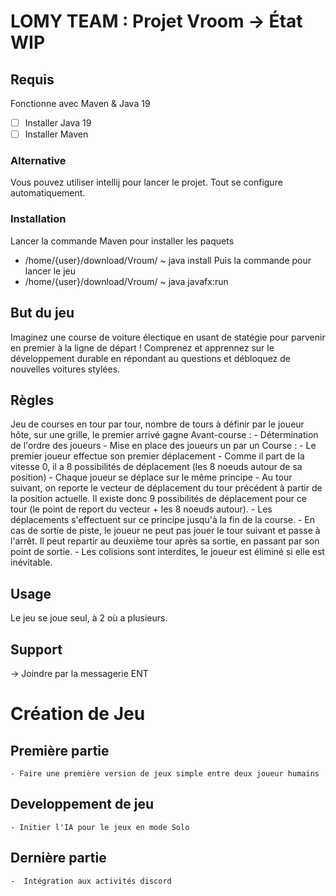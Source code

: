 # LOMY TEAM : Projet Vroom -> État WIP

## Requis

Fonctionne avec Maven & Java 19
- [ ] Installer Java 19 
- [ ] Installer Maven

### Alternative
Vous pouvez utiliser intellij pour lancer le projet. 
Tout se configure automatiquement.

### Installation
Lancer la commande Maven pour installer les paquets
- /home/{user}/download/Vroum/ ~ java install
Puis la commande pour lancer le jeu
- /home/{user}/download/Vroum/ ~ java javafx:run

## But du jeu 
Imaginez une course de voiture électique en usant de statégie pour parvenir en premier à la ligne de départ ! Comprenez et apprennez sur le développement durable en répondant au questions et débloquez de nouvelles voitures stylées.

## Règles
Jeu de courses en tour par tour, nombre de tours à définir par le joueur hôte, sur une grille, le premier arrivé gagne
Avant-course :
    - Détermination de l'ordre des joueurs 
    - Mise en place des joueurs un par un
Course :
    - Le premier joueur effectue son premier déplacement
    - Comme il part de la vitesse 0, il a 8 possibilités de déplacement (les 8 noeuds autour de sa position)
    - Chaque joueur se déplace sur le même principe
    - Au tour suivant, on reporte le vecteur de déplacement du tour précédent à partir de la position actuelle. Il existe donc 9        possibilités de déplacement pour ce tour (le point de report du vecteur + les 8 noeuds autour).
    - Les déplacements s'effectuent sur ce principe jusqu'à la fin de la course.
    - En cas de sortie de piste, le joueur ne peut pas jouer le tour suivant et passe à l'arrêt. Il peut repartir au deuxième tour 
        après sa sortie, en passant par son point de sortie.
    - Les colisions sont interdites, le joueur est éliminé si elle est inévitable.



## Usage
Le jeu se joue seul, à 2 où a plusieurs.

## Support
-> Joindre par la messagerie ENT 

# Création de Jeu
## Première partie
    - Faire une première version de jeux simple entre deux joueur humains

## Developpement de jeu

    - Initier l'IA pour le jeux en mode Solo

## Dernière partie

    -  Intégration aux activités discord

